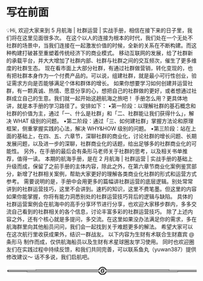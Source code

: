 # 写在前面

💡Hi,
欢迎大家来到 5 月航海 | 社群运营 | 实战手册，相信在接下来的日子里，我们将在这里见面很多次。
在这个以人的连接为根本的时代，我们处在一个无处不社群的场景中，当我们连接在一起激发价值的时候，全新的关系在不断构建。而这种构建打破甚至重塑着传统经济下的商业模式。 移动互联网的发展，给了社群新的承载平台，并大大增加了社群内部、社群与社群之间的交互频次，催生了更多维度的社群生态。
现在看市面上大部分社群，有通过社群做营销，转化变现的，也有把社群本身作为一个付费产品的。可以说，组建社群，就是最小可行性创业，验证需求方向是否能够满足个体和群体的增长。
如果你想要学习如何创建并运营社群，有一颗真诚、热情、愿意分享的心，想把自己的社群做的更好，或者想通过社群成立自己的生意。我们就一起开始这趟航海之旅吧！
手册怎么用？更具体地讲，就是本手册的学习路径了。安排如下：
•第一阶段：以理解社群的基石概念和社群的价值为主，通过「一、什么是社群」和「二、社群能让我们获得什么」，解决 WHAT 级别的问题。
•第二阶段：通过「三、如何建社群」掌握方法论和原理框架，侧重掌握实践的心法，解决 WHY&HOW 级别的问题。
•第三阶段：站在上面的基础上，在四、五、六章节，深聊社群的商业化，讨论社群的增长问题、长期发展问题，以及进一步的深聊，社群商业化的话题，给出足够多的社群商业化的可能性。
另外，在手册的最后会有条形马老师关于社群的思考，以及相关书单推荐，值得一读。
本期的航海手册，是在 2 月航海 | 社群运营 | 实战手册的基础上升级而成，保留了之前手册的主体内容，除此之外，在第六章节商业化案例鉴赏部分，新增了社群相关案例，帮助大家更好的理解各类商业化社群的形式和运营方式参考。
需要说明的是，手册中会用更多的篇幅讲社群运营的底层逻辑。别处常常讲到的社群运营技巧，这里不会讲到。速朽的知识，这里不费笔墨。但这里的内容如果你能掌握，你将有能力洞悉别处的社群运营技巧背后的逻辑与缺陷。
具体的社群运营案例会在航海中的高手分享环节进行分享，也欢迎大家移步群内，多多交流自己看到的社群相关的各个信息，讨论丰富多彩的社群运营技巧。
除了上述内容之外，还有个核心就是多提问，多交流。在这里如果没办法满足你的需求，多在航海群里向其他船员问问，我们会一起找到关于难题更多的解法。
希望大家可以在这次航行里收获成果外，结识一群战友。
以下内容为生财有术联合生财嘉宾 @条形马 制作而成，仅供航海船员以及生财有术星球圈友学习使用。 同时也欢迎圈友们在实践过程中持续反馈，和我们共同完善，可以联系鱼丸（yuwan387）提供修改建议～
话不多说，我们启航吧。

![](img/08b409e548d8d310a42e1b70226b77ec.png)